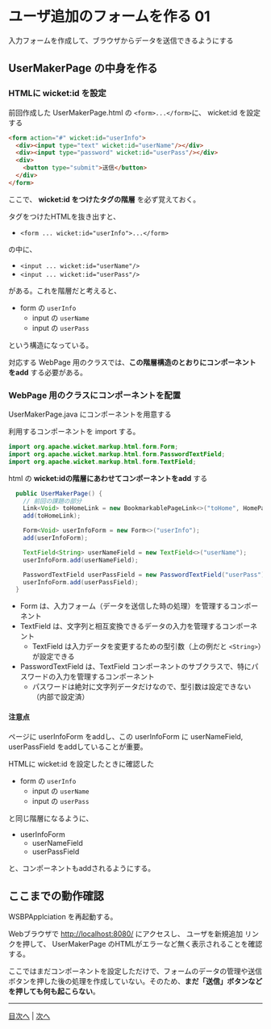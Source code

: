 # ユーザ追加のフォームを作る 01

入力フォームを作成して、ブラウザからデータを送信できるようにする

## UserMakerPage の中身を作る

### HTMLに wicket:id を設定

前回作成した UserMakerPage.html の `<form>...</form>`に、 wicket:id を設定する

```html
<form action="#" wicket:id="userInfo">
  <div><input type="text" wicket:id="userName"/></div>
  <div><input type="password" wicket:id="userPass"/></div>
  <div>
    <button type="submit">送信</button>
  </div>
</form>
```

ここで、 **wicket:id をつけたタグの階層** を必ず覚えておく。

タグをつけたHTMLを抜き出すと、 

- `<form ... wicket:id="userInfo">...</form>` 

の中に、
 
- `<input ... wicket:id="userName"/>`
- `<input ... wicket:id="userPass"/>` 

がある。これを階層だと考えると、

- form の `userInfo`
    - input の `userName`
    - input の `userPass`

という構造になっている。

対応する WebPage 用のクラスでは、**この階層構造のとおりにコンポーネントをadd** する必要がある。

### WebPage 用のクラスにコンポーネントを配置

UserMakerPage.java にコンポーネントを用意する

利用するコンポーネントを import する。

```java
import org.apache.wicket.markup.html.form.Form;
import org.apache.wicket.markup.html.form.PasswordTextField;
import org.apache.wicket.markup.html.form.TextField;
```

html の **wicket:idの階層にあわせてコンポーネントをadd** する

```java
  public UserMakerPage() {
    // 前回の課題の部分
    Link<Void> toHomeLink = new BookmarkablePageLink<>("toHome", HomePage.class);
    add(toHomeLink);

    Form<Void> userInfoForm = new Form<>("userInfo");
    add(userInfoForm);

    TextField<String> userNameField = new TextField<>("userName");
    userInfoForm.add(userNameField);

    PasswordTextField userPassField = new PasswordTextField("userPass");
    userInfoForm.add(userPassField);
  }
```

- Form は、入力フォーム（データを送信した時の処理）を管理するコンポーネント
- TextField は、文字列と相互変換できるデータの入力を管理するコンポーネント
    - TextField は入力データを変更するための型引数（上の例だと `<String>`）が設定できる
- PasswordTextField は、TextField コンポーネントのサブクラスで、特にパスワードの入力を管理するコンポーネント
    - パスワードは絶対に文字列データだけなので、型引数は設定できない（内部で設定済）

#### 注意点

ページに userInfoForm をaddし、この userInfoForm に userNameField, userPassField をaddしていることが重要。

HTMLに wicket:id を設定したときに確認した

- form の `userInfo`
    - input の `userName`
    - input の `userPass`

と同じ階層になるように、

- userInfoForm
    - userNameField
    - userPassField

と、コンポーネントもaddされるようにする。

## ここまでの動作確認

WSBPApplciation を再起動する。

Webブラウザで [http://localhost:8080/](http://localhost:8080/) にアクセスし、 ユーザを新規追加 リンクを押して、 UserMakerPage のHTMLがエラーなど無く表示されることを確認する。

ここではまだコンポーネントを設定しただけで、フォームのデータの管理や送信ボタンを押した後の処理を作成していない。そのため、**まだ「送信」ボタンなどを押しても何も起こらない**。

----

[目次へ](../../README.md) | [次へ](./02.md)
